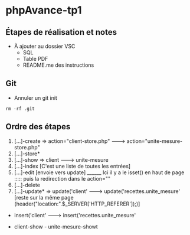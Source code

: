 # phpAvance-tp1

## Étapes de réalisation et notes

- À ajouter au dossier VSC
    - SQL
    - Table PDF
    - README.me des instructions


## Git

- Annuler un git init
```
rm -rf .git
```

## Ordre des étapes

1. [...]-create => action="client-store.php" ---> action="unite-mesure-store.php"
2. [...]-store*
3. [...]-show => client ---> unite-mesure
4. [...]-index [C'est une liste de toutes les entrées]
5. [...]-edit [envoie vers update]  ______ Ici il y a le isset() en haut de page ::::: puis la redirection dans le action=""
6. [...]-delete
7. [...]-update* => update('client' ---> update('recettes.unite_mesure' [reste sur la même page (header("location:".$_SERVER['HTTP_REFERER']);)]


* insert('client' ---> insert('recettes.unite_mesure'
- client-show - unite-mesure-showt